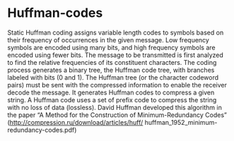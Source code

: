 # Huffman-codes
Static Huffman coding assigns variable length codes to symbols based on their frequency of occurrences in the given message.
Low frequency symbols are encoded using many bits, and high frequency symbols are encoded using fewer bits.
The message to be transmitted is first analyzed to find the relative frequencies of its constituent characters.
The coding process generates a binary tree, the Huffman code tree, with branches labeled with bits (0 and 1).
The Huffman tree (or the character codeword pairs) must be sent with the compressed information to enable the receiver decode the message. 
It generates  Huffman codes to compress a given string. A Huffman code uses a set of prefix code to compress the string with no loss of data (lossless).
David Huffman developed this algorithm in the paper “A Method for the Construction of
Minimum-Redundancy Codes” (http://compression.ru/download/articles/huff/
huffman_1952_minimum-redundancy-codes.pdf) 
